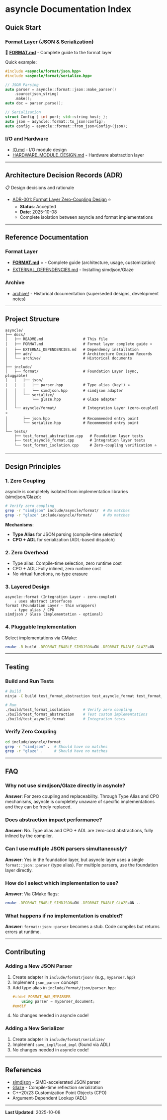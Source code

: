 # asyncle Documentation Index

## Quick Start

### Format Layer (JSON & Serialization)

📖 **[FORMAT.md](FORMAT.md)** - Complete guide to the format layer

Quick example:
```cpp
#include <asyncle/format/json.hpp>
#include <asyncle/format/serialize.hpp>

// JSON Parsing
auto parser = asyncle::format::json::make_parser()
    .source(json_string)
    .make();
auto doc = parser.parse();

// Serialization
struct Config { int port; std::string host; };
auto json = asyncle::format::to_json(config);
auto config = asyncle::format::from_json<Config>(json);
```

### I/O and Hardware

- [IO.md](IO.md) - I/O module design
- [HARDWARE_MODULE_DESIGN.md](HARDWARE_MODULE_DESIGN.md) - Hardware abstraction layer

---

## Architecture Decision Records (ADR)

📋 Design decisions and rationale

- [ADR-001: Format Layer Zero-Coupling Design](adr/001-format-layer-zero-coupling.md) ⭐
  - **Status**: Accepted
  - **Date**: 2025-10-08
  - Complete isolation between asyncle and format implementations

---

## Reference Documentation

### Format Layer

- **[FORMAT.md](FORMAT.md)** ⭐ - Complete guide (architecture, usage, customization)
- [EXTERNAL_DEPENDENCIES.md](EXTERNAL_DEPENDENCIES.md) - Installing simdjson/Glaze

### Archive

- [archive/](archive/) - Historical documentation (superseded designs, development notes)

---

## Project Structure

```
asyncle/
├── docs/
│   ├── README.md                  # This file
│   ├── FORMAT.md                  # Format layer complete guide ⭐
│   ├── EXTERNAL_DEPENDENCIES.md   # Dependency installation
│   ├── adr/                       # Architecture Decision Records
│   └── archive/                   # Historical documents
│
├── include/
│   ├── format/                    # Foundation Layer (sync, pluggable)
│   │   ├── json/
│   │   │   ├── parser.hpp         # Type alias (key!) ⭐
│   │   │   └── simdjson.hpp       # simdjson adapter
│   │   └── serialize/
│   │       └── glaze.hpp          # Glaze adapter
│   │
│   └── asyncle/format/            # Integration Layer (zero-coupled) ⭐
│       ├── json.hpp               # Recommended entry point
│       └── serialize.hpp          # Recommended entry point
│
└── tests/
    ├── test_format_abstraction.cpp   # Foundation layer tests
    ├── test_asyncle_format.cpp       # Integration layer tests
    └── test_format_isolation.cpp     # Zero-coupling verification ⭐
```

---

## Design Principles

### 1. Zero Coupling

asyncle is completely isolated from implementation libraries (simdjson/Glaze):

```bash
# Verify zero coupling
grep -r "simdjson" include/asyncle/format/  # No matches
grep -r "glaze" include/asyncle/format/     # No matches
```

**Mechanisms**:
- **Type Alias** for JSON parsing (compile-time selection)
- **CPO + ADL** for serialization (ADL-based dispatch)

### 2. Zero Overhead

- Type alias: Compile-time selection, zero runtime cost
- CPO + ADL: Fully inlined, zero runtime cost
- No virtual functions, no type erasure

### 3. Layered Design

```
asyncle::format (Integration Layer - zero-coupled)
    ↓ uses abstract interfaces
format (Foundation Layer - thin wrappers)
    ↓ type alias / CPO
simdjson / Glaze (Implementation - optional)
```

### 4. Pluggable Implementation

Select implementations via CMake:
```bash
cmake -B build -DFORMAT_ENABLE_SIMDJSON=ON -DFORMAT_ENABLE_GLAZE=ON
```

---

## Testing

### Build and Run Tests

```bash
# Build
ninja -C build test_format_abstraction test_asyncle_format test_format_isolation

# Run
./build/test_format_isolation      # Verify zero coupling
./build/test_format_abstraction    # Test custom implementations
./build/test_asyncle_format        # Integration tests
```

### Verify Zero Coupling

```bash
cd include/asyncle/format
grep -r "simdjson" .  # Should have no matches
grep -r "glaze" .     # Should have no matches
```

---

## FAQ

### Why not use simdjson/Glaze directly in asyncle?

**Answer**: For zero coupling and replaceability. Through Type Alias and CPO mechanisms, asyncle is completely unaware of specific implementations and they can be freely replaced.

### Does abstraction impact performance?

**Answer**: No. Type alias and CPO + ADL are zero-cost abstractions, fully inlined by the compiler.

### Can I use multiple JSON parsers simultaneously?

**Answer**: Yes in the foundation layer, but asyncle layer uses a single `format::json::parser` (type alias). For multiple parsers, use the foundation layer directly.

### How do I select which implementation to use?

**Answer**: Via CMake flags:
```bash
cmake -DFORMAT_ENABLE_SIMDJSON=ON -DFORMAT_ENABLE_GLAZE=ON ..
```

### What happens if no implementation is enabled?

**Answer**: `format::json::parser` becomes a stub. Code compiles but returns errors at runtime.

---

## Contributing

### Adding a New JSON Parser

1. Create adapter in `include/format/json/` (e.g., `myparser.hpp`)
2. Implement `json_parser` concept
3. Add type alias in `include/format/json/parser.hpp`:
   ```cpp
   #ifdef FORMAT_HAS_MYPARSER
       using parser = myparser_document;
   #endif
   ```
4. No changes needed in asyncle code!

### Adding a New Serializer

1. Create adapter in `include/format/serialize/`
2. Implement `save_impl`/`load_impl` (found via ADL)
3. No changes needed in asyncle code!

---

## References

- [simdjson](https://github.com/simdjson/simdjson) - SIMD-accelerated JSON parser
- [Glaze](https://github.com/stephenberry/glaze) - Compile-time reflection serialization
- C++20/23 Customization Point Objects (CPO)
- Argument-Dependent Lookup (ADL)

---

**Last Updated**: 2025-10-08
